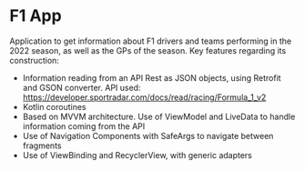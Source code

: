 # F1 App
Application to get information about F1 drivers and teams performing in the 2022 season, as well as the GPs of the season.
Key features regarding its construction:
- Information reading from an API Rest as JSON objects, using Retrofit and GSON converter. API used: https://developer.sportradar.com/docs/read/racing/Formula_1_v2
- Kotlin coroutines
- Based on MVVM architecture. Use of ViewModel and LiveData to handle information coming from the API
- Use of Navigation Components with SafeArgs to navigate between fragments
- Use of ViewBinding and RecyclerView, with generic adapters
